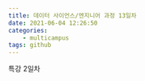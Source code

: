 ```yaml
---
title: 데이터 사이언스/엔지니어 과정 13일차
date: 2021-06-04 12:26:50
categories:
    - multicampus
tags: github
---
```

특강 2일차  
